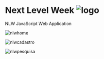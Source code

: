 # Next Level Week ![logo](https://user-images.githubusercontent.com/47937044/84119725-288e5480-aa0b-11ea-963a-8dedbecbc11a.png)
NLW JavaScript Web Application


![nlwhome](https://user-images.githubusercontent.com/47937044/84118444-64281f00-aa09-11ea-977a-b0ada14305cd.png)

![nlwcadastro](https://user-images.githubusercontent.com/47937044/84118455-68543c80-aa09-11ea-8f7f-825913e277bd.png)

![nlwpesquisa](https://user-images.githubusercontent.com/47937044/84118462-6b4f2d00-aa09-11ea-9948-8b1ea4baea43.png)
